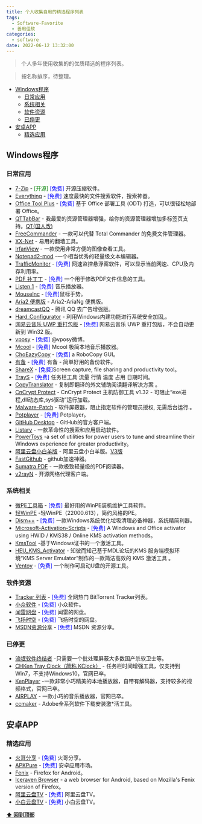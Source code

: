 ```yaml
---
title: 个人收集自用的精选程序列表
tags:
  - Software-Favorite
  - 善用佳软
categories:
  - software
date: 2022-06-12 13:32:00
---
```

> 个人多年使用收集的的优质精选的程序列表。

> 按名称排序，待整理。

- [Windows程序](#Windows程序)
  - [日常应用](#日常应用)
  - [系统相关](#系统相关)
  - [软件资源](#软件资源)
  - [已停更](#已停更)
- [安卓APP](#安卓APP)
  - [精选应用](#精选应用)
<!--more-->
## Windows程序

### 日常应用

- [7-Zip](https://sparanoid.com/lab/7z/) - <font color=#008000>[开源]</font> <font color=Blue>[免费]</font> 开源压缩软件。
- [Everything](https://www.voidtools.com/) - <font color=Blue>[免费]</font> 速度最快的文件搜索软件，搜索神器。 
- [Office Tool Plus](https://otp.landian.la/) -  <font color=Blue>[免费]</font> 基于 Office 部署工具 (ODT) 打造，可以很轻松地部署 Office。
- [QTTabBar](http://qttabbar.sourceforge.net/) - 我最爱的资源管理器增强，给你的资源管理器增加多标签页支持。[QT(国人改)](https://github.com/indiff/qttabbar)
- [FreeCommander](https://freecommander.com/) - 一款可以代替 Total Commander 的免费文件管理器。
- [XX-Net](https://github.com/XX-net/XX-Net) - 易用的翻墙工具。
- [IrfanView](https://www.irfanview.com/) - 一款使用非常方便的图像查看工具。
- [Notepad2-mod](https://xhmikosr.github.io/notepad2-mod/) -一个相当优秀的轻量级文本编辑器。
- [TrafficMonitor](https://github.com/zhongyang219/TrafficMonitor/) -  <font color=Blue>[免费]</font> 网速监控悬浮窗软件，可以显示当前网速、CPU及内存利用率。
- [PDF 补丁丁](https://www.cnblogs.com/pdfpatcher/) -  <font color=Blue>[免费]</font> 一个用于修改PDF文件信息的工具。
- [Listen 1](https://listen1.github.io/listen1/) -  <font color=Blue>[免费]</font> 音乐播放器。
- [MouseInc](https://github.com/shuax/MouseInc.Settings) -  <font color=Blue>[免费]</font>鼠标手势。
- [Aria2 便携版](https://www.52pojie.cn/thread-1662232-1-1.html) - Aria2-AriaNg  便携版。
- [dreamcastQQ](https://www.mefcl.com/tencentqq/288) - 腾讯 QQ 去广告增强版。
- [Hard_Configurator](https://bbs.kafan.cn/thread-2247913-1-1.html) - 利用Windows内建功能进行系统安全加固,。
- [网易云音乐 UWP 重打包版](https://github.com/JasonWei512/NetEase-Cloud-Music-UWP-Repack) -  <font color=Blue>[免费]</font> 网易云音乐 UWP 重打包版，不会自动更新到 Win32 版。
- [vposy](https://weibo.com/u/1112829033) -  <font color=Blue>[免费]</font> @vposy微博。
- [Mcool](https://mcool.appinn.me/) -  <font color=Blue>[免费]</font> Mcool 极简本地音乐播放器。
- [ChoEazyCopy](https://github.com/Cinchoo/ChoEazyCopy) -  <font color=Blue>[免费]</font> a RoboCopy GUI。
- [有备](https://github.com/Hellager/mission-backup) -  <font color=Blue>[免费]</font> 有备 - 简单好用的备份软件。
- [ShareX](https://github.com/ShareX/ShareX) -  <font color=Blue>[免费]</font>Screen capture, file sharing and productivity tool。
- [TrayS](https://github.com/cgbsmy/TrayS) -  <font color=Blue>[免费]</font> 任务栏工具 流量 行情 温度 占用 日期时间。
- [CopyTranslator](https://copytranslator.github.io/) - 复制即翻译的外文辅助阅读翻译解决方案 。
- [CnCrypt Protect](https://bbs.kafan.cn/thread-2208209-1-1.html) - CnCrypt Protect 主机防御工具 v1.32 - 可阻止“exe进程,dll动态库,sys驱动”运行加载。
- [Malware-Patch](https://github.com/the1812/Malware-Patch) - 软件屏蔽器，阻止指定软件的管理员授权, 无需后台运行.。
- [Potplayer](https://wenlei.lanzout.com/b04aos4qh) - <font color=Blue>[免费]</font> Potplayer。
- [GitHub Desktop](https://windows.github.com/) - GitHub的官方客户端。
- [Listary](http://www.listary.com/) - 一款革命性的搜索和应用启动软件。
- [PowerToys](https://github.com/microsoft/PowerToys) -a set of utilities for power users to tune and streamline their Windows experience for greater productivity。
- [阿里云盘小白羊版](https://github.com/liupan1890/aliyunpan) - 阿里云盘小白羊版。[V3版](https://github.com/PingKuNet/aliyunpan)
- [FastGithub](https://github.com/dotnetcore/FastGithub) - github加速神器。
- [Sumatra PDF](https://www.sumatrapdfreader.org) - 一款极致轻量级的PDF阅读器。
- [v2rayN](https://github.com/2dust/v2rayN) - 开源网络代理客户端。

### 系统相关

- [微PE工具箱](http://www.wepe.com.cn/) -  <font color=Blue>[免费]</font> 最好用的WinPE装机维护工具软件。
- [轻WinPE](https://bbs.pcbeta.com/viewthread-1938283-1-1.html) -轻WinPE（22000.613），简约风格的PE。
- [Dism++](https://github.com/Chuyu-Team/Dism-Multi-language) -  <font color=Blue>[免费]</font> 一款Windows系统优化垃圾清理必备神器，系统精简利器。
- [Microsoft-Activation-Scripts](https://github.com/massgravel/Microsoft-Activation-Scripts) -  <font color=Blue>[免费]</font> A Windows and Office activator using HWID / KMS38 / Online KMS activation methods。
- [KmsTool](https://github.com/laomms/KmsTool) -基于Windows证书的一个激活工具。
- [HEU_KMS_Activator](https://github.com/zbezj/HEU_KMS_Activator) - 知彼而知己基于MDL论坛的KMS 服务端模拟环境“KMS Server Emulator”制作的一款简洁高效的 KMS 激活工具 。
- [Ventoy](https://www.ventoy.net) -  <font color=Blue>[免费]</font> 一个制作可启动U盘的开源工具。

### 软件资源

- [Tracker 列表](https://trackerslist.com/#/zh) -  <font color=Blue>[免费]</font> 全网热门 BitTorrent Tracker列表。
- [小众软件](https://www.appinn.com/) -  <font color=Blue>[免费]</font> 小众软件。
- [闻雷网盘](http://wenlei.ysepan.com/) -  <font color=Blue>[免费]</font> 闻雷的网盘。
- [飞扬时空](http://iyoung.ysepan.com/) -  <font color=Blue>[免费]</font> 飞扬时空的网盘。
- [MSDN资源分享](https://msdn.sjjzm.com/) -  <font color=Blue>[免费]</font> MSDN 资源分享。

### 已停更

- [流氓软件终结者](https://liwei2.com/2015/11/27/378.html) -只需要一个批处理屏蔽大多数国产杀软卫士等。
- [CHKen Tray Clock（简称 KClock）](http://www.chken.com/) - 任务栏时间增强工具，仅支持到Win7，不支持Windows10，官网已卒。
- [KenPlayer](http://www.chken.com/) -一款非常小巧精美的本地播放器，自带有解码器，支持较多的视频格式，官网已卒。
- [AIRPLAY](https://doiyes.com) - 一款小巧的音乐播放器，官网已卒。
- [ccmaker](https://official-ccmaker.com) - Adobe全系列软件下载安装激*活工具。

## 安卓APP

### 精选应用

- [火哥分享](https://www.firepx.com/) -  <font color=Blue>[免费]</font> 火哥分享。
- [APKPure](https://apkpure.com/cn/app) -  <font color=Blue>[免费]</font> 安卓应用市场。
- [Fenix](https://github.com/mozilla-mobile/fenix) - Firefox for Android。
- [Iceraven Browser](https://github.com/fork-maintainers/iceraven-browser/) - a web browser for Android, based on Mozilla's Fenix version of Firefox。
- [阿里云盘TV](https://aliyunpantv.gitlab.io/) -  <font color=Blue>[免费]</font> 阿里云盘TV。
- [小白云盘TV](https://crazynoby.github.io/) -  <font color=Blue>[免费]</font> 小白云盘TV。

**[⬆ 回到顶部](#Windows程序)**
